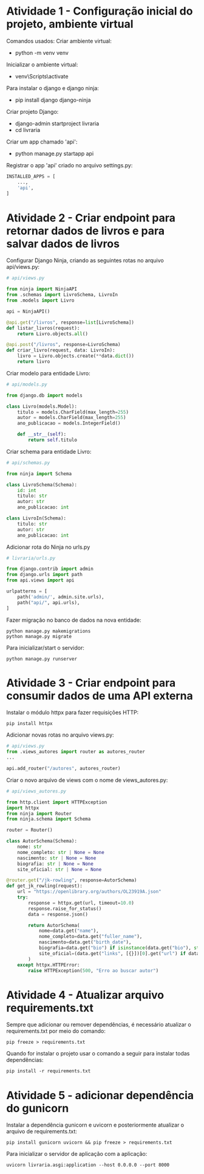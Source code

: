 # Atividade 1 - Configuração inicial do projeto, ambiente virtual

Comandos usados:
Criar ambiente virtual:
- python -m venv venv

Inicializar o ambiente virtual:
- venv\Scripts\activate

Para instalar o django e django ninja:
- pip install django django-ninja

Criar projeto Django:
- django-admin startproject livraria
- cd livraria

Criar um app chamado 'api':
- python manage.py startapp api

Registrar o app 'api' criado no arquivo settings.py:
```python
INSTALLED_APPS = [
    ...,
    'api',
]
```
# Atividade 2 - Criar endpoint para retornar dados de livros e para salvar dados de livros

Configurar Django Ninja, criando as seguintes rotas no arquivo api/views.py:
```python
# api/views.py

from ninja import NinjaAPI
from .schemas import LivroSchema, LivroIn
from .models import Livro

api = NinjaAPI()

@api.get("/livros", response=list[LivroSchema])
def listar_livros(request):
    return Livro.objects.all()

@api.post("/livros", response=LivroSchema)
def criar_livro(request, data: LivroIn):
    livro = Livro.objects.create(**data.dict())
    return livro
```

Criar modelo para entidade Livro:
```python
# api/models.py

from django.db import models

class Livro(models.Model):
    titulo = models.CharField(max_length=255)
    autor = models.CharField(max_length=255)
    ano_publicacao = models.IntegerField()

    def __str__(self):
        return self.titulo
```

Criar schema para entidade Livro:
```python
# api/schemas.py

from ninja import Schema

class LivroSchema(Schema):
    id: int
    titulo: str
    autor: str
    ano_publicacao: int

class LivroIn(Schema):
    titulo: str
    autor: str
    ano_publicacao: int
```

Adicionar rota do Ninja no urls.py
```python
# livraria/urls.py

from django.contrib import admin
from django.urls import path
from api.views import api

urlpatterns = [
    path('admin/', admin.site.urls),
    path("api/", api.urls),
]
```

Fazer migração no banco de dados na nova entidade:
```
python manage.py makemigrations
python manage.py migrate
```

Para inicializar/start o servidor:
```
python manage.py runserver
```

# Atividade 3 - Criar endpoint para consumir dados de uma API externa

Instalar o módulo httpx para fazer requisições HTTP:
```
pip install httpx
```

Adicionar novas rotas no arquivo views.py:
```python
# api/views.py
from .views_autores import router as autores_router
...

api.add_router("/autores", autores_router)
```

Criar o novo arquivo de views com o nome de views_autores.py:
```python
# api/views_autores.py

from http.client import HTTPException
import httpx
from ninja import Router
from ninja.schema import Schema

router = Router()

class AutorSchema(Schema):
    nome: str
    nome_completo: str | None = None
    nascimento: str | None = None
    biografia: str | None = None
    site_oficial: str | None = None

@router.get("/jk-rowling", response=AutorSchema)
def get_jk_rowling(request):
    url = "https://openlibrary.org/authors/OL23919A.json"
    try:
        response = httpx.get(url, timeout=10.0)
        response.raise_for_status()
        data = response.json()

        return AutorSchema(
            nome=data.get("name"),
            nome_completo=data.get("fuller_name"),
            nascimento=data.get("birth_date"),
            biografia=data.get("bio") if isinstance(data.get("bio"), str) else data.get("bio", {}).get("value"),
            site_oficial=(data.get("links", [{}])[0].get("url") if data.get("links") else None),
        )
    except httpx.HTTPError:
        raise HTTPException(500, "Erro ao buscar autor")

```

# Atividade 4 - Atualizar arquivo requirements.txt
Sempre que adicionar ou remover dependências, é necessário atualizar o requirements.txt por meio do comando:
```
pip freeze > requirements.txt
```

Quando for instalar o projeto usar o comando a seguir para instalar todas dependências:
```
pip install -r requirements.txt
```

# Atividade 5 - adicionar dependência do gunicorn
Instalar a dependência gunicorn e uvicorn e posteriormente atualizar o arquivo de requirements.txt:
```
pip install gunicorn uvicorn && pip freeze > requirements.txt
```
Para inicializar o servidor de aplicação com a aplicação:
```
uvicorn livraria.asgi:application --host 0.0.0.0 --port 8000
```